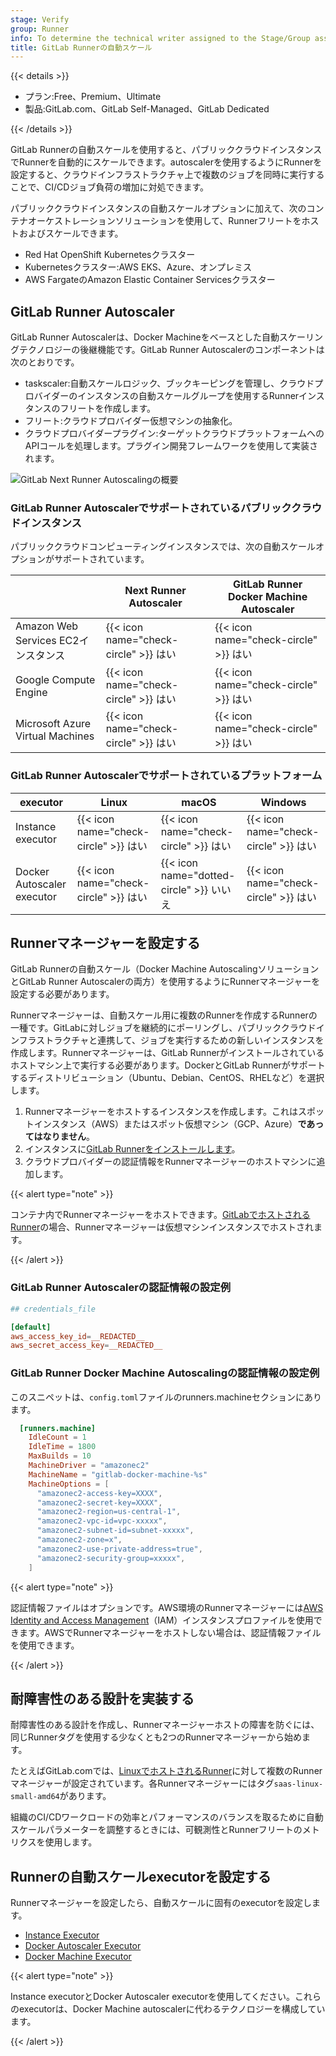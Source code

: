 ```yaml
---
stage: Verify
group: Runner
info: To determine the technical writer assigned to the Stage/Group associated with this page, see https://handbook.gitlab.com/handbook/product/ux/technical-writing/#assignments
title: GitLab Runnerの自動スケール
---
```


{{< details >}}

- プラン:Free、Premium、Ultimate
- 製品:GitLab.com、GitLab Self-Managed、GitLab Dedicated

{{< /details >}}

GitLab Runnerの自動スケールを使用すると、パブリッククラウドインスタンスでRunnerを自動的にスケールできます。autoscalerを使用するようにRunnerを設定すると、クラウドインフラストラクチャ上で複数のジョブを同時に実行することで、CI/CDジョブ負荷の増加に対処できます。

パブリッククラウドインスタンスの自動スケールオプションに加えて、次のコンテナオーケストレーションソリューションを使用して、Runnerフリートをホストおよびスケールできます。

- Red Hat OpenShift Kubernetesクラスター
- Kubernetesクラスター:AWS EKS、Azure、オンプレミス
- AWS FargateのAmazon Elastic Container Servicesクラスター

## GitLab Runner Autoscaler

GitLab Runner Autoscalerは、Docker Machineをベースとした自動スケーリングテクノロジーの後継機能です。GitLab Runner Autoscalerのコンポーネントは次のとおりです。

- taskscaler:自動スケールロジック、ブックキーピングを管理し、クラウドプロバイダーのインスタンスの自動スケールグループを使用するRunnerインスタンスのフリートを作成します。
- フリート:クラウドプロバイダー仮想マシンの抽象化。
- クラウドプロバイダープラグイン:ターゲットクラウドプラットフォームへのAPIコールを処理します。プラグイン開発フレームワークを使用して実装されます。

![GitLab Next Runner Autoscalingの概要](img/next-runner-autoscaling-overview.png)

### GitLab Runner Autoscalerでサポートされているパブリッククラウドインスタンス

パブリッククラウドコンピューティングインスタンスでは、次の自動スケールオプションがサポートされています。

|                   | Next Runner Autoscaler                 | GitLab Runner Docker Machine Autoscaler                |
|----------------------------|------------------------|------------------------|
| Amazon Web Services EC2インスタンス         | {{< icon name="check-circle" >}} はい | {{< icon name="check-circle" >}} はい |
| Google Compute Engine | {{< icon name="check-circle" >}} はい | {{< icon name="check-circle" >}} はい |
|Microsoft Azure Virtual Machines|{{< icon name="check-circle" >}} はい|{{< icon name="check-circle" >}} はい|

### GitLab Runner Autoscalerでサポートされているプラットフォーム

| executor                   | Linux                  | macOS                  | Windows                |
|----------------------------|------------------------|------------------------|------------------------|
| Instance executor          | {{< icon name="check-circle" >}} はい | {{< icon name="check-circle" >}} はい | {{< icon name="check-circle" >}} はい |
| Docker Autoscaler executor | {{< icon name="check-circle" >}} はい | {{< icon name="dotted-circle" >}} いいえ | {{< icon name="check-circle" >}} はい |

## Runnerマネージャーを設定する

GitLab Runnerの自動スケール（Docker Machine AutoscalingソリューションとGitLab Runner Autoscalerの両方）を使用するようにRunnerマネージャーを設定する必要があります。

Runnerマネージャーは、自動スケール用に複数のRunnerを作成するRunnerの一種です。GitLabに対しジョブを継続的にポーリングし、パブリッククラウドインフラストラクチャと連携して、ジョブを実行するための新しいインスタンスを作成します。Runnerマネージャーは、GitLab Runnerがインストールされているホストマシン上で実行する必要があります。DockerとGitLab Runnerがサポートするディストリビューション（Ubuntu、Debian、CentOS、RHELなど）を選択します。

1. Runnerマネージャーをホストするインスタンスを作成します。これはスポットインスタンス（AWS）またはスポット仮想マシン（GCP、Azure）**であってはなりません**。
1. インスタンスに[GitLab Runnerをインストールします](../install/linux-repository.md)。
1. クラウドプロバイダーの認証情報をRunnerマネージャーのホストマシンに追加します。

{{< alert type="note" >}}

コンテナ内でRunnerマネージャーをホストできます。[GitLabでホストされるRunner](https://docs.gitlab.com/ci/runners/)の場合、Runnerマネージャーは仮想マシンインスタンスでホストされます。

{{< /alert >}}

### GitLab Runner Autoscalerの認証情報の設定例

``` toml
## credentials_file

[default]
aws_access_key_id=__REDACTED__
aws_secret_access_key=__REDACTED__
```

### GitLab Runner Docker Machine Autoscalingの認証情報の設定例

このスニペットは、`config.toml`ファイルのrunners.machineセクションにあります。

``` toml
  [runners.machine]
    IdleCount = 1
    IdleTime = 1800
    MaxBuilds = 10
    MachineDriver = "amazonec2"
    MachineName = "gitlab-docker-machine-%s"
    MachineOptions = [
      "amazonec2-access-key=XXXX",
      "amazonec2-secret-key=XXXX",
      "amazonec2-region=us-central-1",
      "amazonec2-vpc-id=vpc-xxxxx",
      "amazonec2-subnet-id=subnet-xxxxx",
      "amazonec2-zone=x",
      "amazonec2-use-private-address=true",
      "amazonec2-security-group=xxxxx",
    ]
```

{{< alert type="note" >}}

認証情報ファイルはオプションです。AWS環境のRunnerマネージャーには[AWS Identity and Access Management](https://docs.aws.amazon.com/IAM/latest/UserGuide/id_roles_use_switch-role-ec2_instance-profiles.html)（IAM）インスタンスプロファイルを使用できます。AWSでRunnerマネージャーをホストしない場合は、認証情報ファイルを使用できます。

{{< /alert >}}

## 耐障害性のある設計を実装する

耐障害性のある設計を作成し、Runnerマネージャーホストの障害を防ぐには、同じRunnerタグを使用する少なくとも2つのRunnerマネージャーから始めます。

たとえばGitLab.comでは、[LinuxでホストされるRunner](https://docs.gitlab.com/ci/runners/hosted_runners/linux/)に対して複数のRunnerマネージャーが設定されています。各Runnerマネージャーにはタグ`saas-linux-small-amd64`があります。

組織のCI/CDワークロードの効率とパフォーマンスのバランスを取るために自動スケールパラメーターを調整するときには、可観測性とRunnerフリートのメトリクスを使用します。

## Runnerの自動スケールexecutorを設定する

Runnerマネージャーを設定したら、自動スケールに固有のexecutorを設定します。

- [Instance Executor](../executors/instance.md)
- [Docker Autoscaler Executor](../executors/docker_autoscaler.md)
- [Docker Machine Executor](../executors/docker_machine.md)

{{< alert type="note" >}}

Instance executorとDocker Autoscaler executorを使用してください。これらのexecutorは、Docker Machine autoscalerに代わるテクノロジーを構成しています。

{{< /alert >}}
